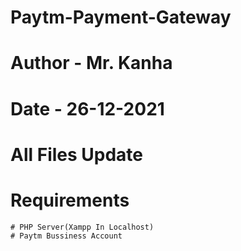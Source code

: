 # Paytm-Payment-Gateway
# Author - Mr. Kanha
# Date - 26-12-2021
# All Files Update 
# Requirements
    # PHP Server(Xampp In Localhost) 
    # Paytm Bussiness Account
